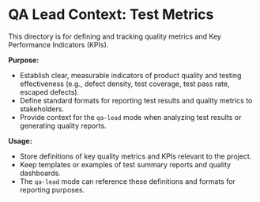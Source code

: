 # QA Lead Context: Test Metrics

This directory is for defining and tracking quality metrics and Key Performance Indicators (KPIs).

**Purpose:**

*   Establish clear, measurable indicators of product quality and testing effectiveness (e.g., defect density, test coverage, test pass rate, escaped defects).
*   Define standard formats for reporting test results and quality metrics to stakeholders.
*   Provide context for the `qa-lead` mode when analyzing test results or generating quality reports.

**Usage:**

*   Store definitions of key quality metrics and KPIs relevant to the project.
*   Keep templates or examples of test summary reports and quality dashboards.
*   The `qa-lead` mode can reference these definitions and formats for reporting purposes.